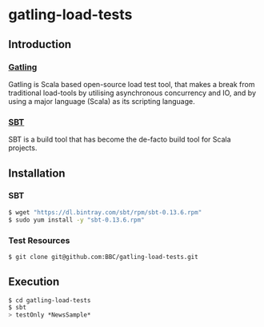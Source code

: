 gatling-load-tests
==================

## Introduction

### [Gatling](http://gatling.io/)

Gatling is Scala based open-source load test tool, that makes a break from 
traditional load-tools by utilising asynchronous concurrency and IO, and by using a major 
language (Scala) as its scripting language.

### [SBT](http://www.scala-sbt.org/)
SBT is a build tool that has become the de-facto build tool for Scala projects.

## Installation 
### SBT
```bash
$ wget "https://dl.bintray.com/sbt/rpm/sbt-0.13.6.rpm"
$ sudo yum install -y "sbt-0.13.6.rpm"
```

### Test Resources
```bash 
$ git clone git@github.com:BBC/gatling-load-tests.git
```

## Execution
```bash 
$ cd gatling-load-tests
$ sbt
> testOnly *NewsSample*
```




